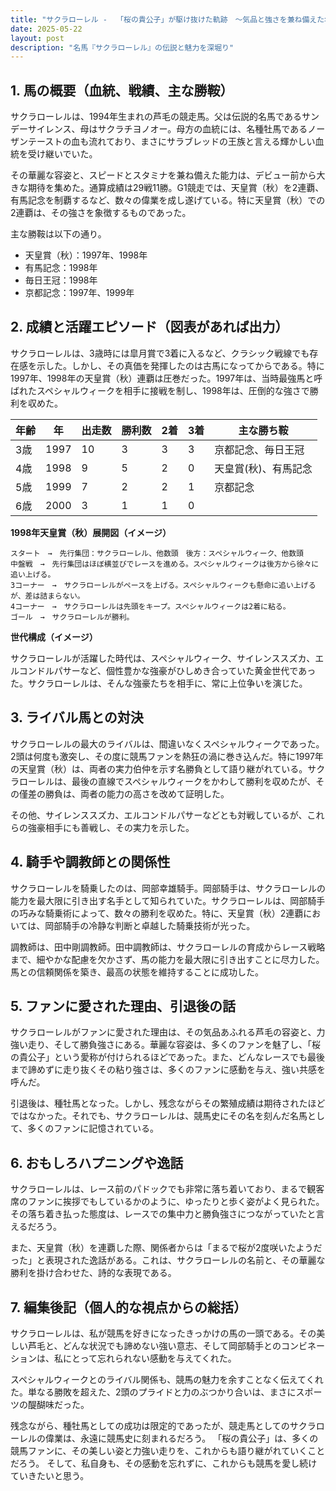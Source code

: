 ```yaml
---
title: "サクラローレル -  「桜の貴公子」が駆け抜けた軌跡　～気品と強さを兼ね備えた名馬～"
date: 2025-05-22
layout: post
description: "名馬『サクラローレル』の伝説と魅力を深堀り"
---
```


## 1. 馬の概要（血統、戦績、主な勝鞍）

サクラローレルは、1994年生まれの芦毛の競走馬。父は伝説的名馬であるサンデーサイレンス、母はサクラチヨノオー。母方の血統には、名種牡馬であるノーザンテーストの血も流れており、まさにサラブレッドの王族と言える輝かしい血統を受け継いでいた。

その華麗な容姿と、スピードとスタミナを兼ね備えた能力は、デビュー前から大きな期待を集めた。通算成績は29戦11勝。G1競走では、天皇賞（秋）を2連覇、有馬記念を制覇するなど、数々の偉業を成し遂げている。特に天皇賞（秋）での2連覇は、その強さを象徴するものであった。

主な勝鞍は以下の通り。

* 天皇賞（秋）：1997年、1998年
* 有馬記念：1998年
* 毎日王冠：1998年
* 京都記念：1997年、1999年


## 2. 成績と活躍エピソード（図表があれば出力）

サクラローレルは、3歳時には皐月賞で3着に入るなど、クラシック戦線でも存在感を示した。しかし、その真価を発揮したのは古馬になってからである。特に1997年、1998年の天皇賞（秋）連覇は圧巻だった。1997年は、当時最強馬と呼ばれたスペシャルウィークを相手に接戦を制し、1998年は、圧倒的な強さで勝利を収めた。

| 年齢 | 年 | 出走数 | 勝利数 | 2着 | 3着 | 主な勝ち鞍 |
|---|---|---|---|---|---|---|
| 3歳 | 1997 | 10 | 3 | 3 | 3 | 京都記念、毎日王冠 |
| 4歳 | 1998 | 9 | 5 | 2 | 0 | 天皇賞(秋)、有馬記念 |
| 5歳 | 1999 | 7 | 2 | 2 | 1 | 京都記念 |
| 6歳 | 2000 | 3 | 1 | 1 | 0 |  |


**1998年天皇賞（秋）展開図（イメージ）**

```
スタート　→　先行集団：サクラローレル、他数頭　後方：スペシャルウィーク、他数頭
中盤戦　→　先行集団はほぼ横並びでレースを進める。スペシャルウィークは後方から徐々に追い上げる。
3コーナー　→　サクラローレルがペースを上げる。スペシャルウィークも懸命に追い上げるが、差は詰まらない。
4コーナー　→　サクラローレルは先頭をキープ。スペシャルウィークは2着に粘る。
ゴール　→　サクラローレルが勝利。
```


**世代構成（イメージ）**

サクラローレルが活躍した時代は、スペシャルウィーク、サイレンススズカ、エルコンドルパサーなど、個性豊かな強豪がひしめき合っていた黄金世代であった。サクラローレルは、そんな強豪たちを相手に、常に上位争いを演じた。


## 3. ライバル馬との対決

サクラローレルの最大のライバルは、間違いなくスペシャルウィークであった。2頭は何度も激突し、その度に競馬ファンを熱狂の渦に巻き込んだ。特に1997年の天皇賞（秋）は、両者の実力伯仲を示す名勝負として語り継がれている。サクラローレルは、最後の直線でスペシャルウィークをかわして勝利を収めたが、その僅差の勝負は、両者の能力の高さを改めて証明した。

その他、サイレンススズカ、エルコンドルパサーなどとも対戦しているが、これらの強豪相手にも善戦し、その実力を示した。


## 4. 騎手や調教師との関係性

サクラローレルを騎乗したのは、岡部幸雄騎手。岡部騎手は、サクラローレルの能力を最大限に引き出す名手として知られていた。サクラローレルは、岡部騎手の巧みな騎乗術によって、数々の勝利を収めた。特に、天皇賞（秋）2連覇においては、岡部騎手の冷静な判断と卓越した騎乗技術が光った。

調教師は、田中剛調教師。田中調教師は、サクラローレルの育成からレース戦略まで、細やかな配慮を欠かさず、馬の能力を最大限に引き出すことに尽力した。馬との信頼関係を築き、最高の状態を維持することに成功した。


## 5. ファンに愛された理由、引退後の話

サクラローレルがファンに愛された理由は、その気品あふれる芦毛の容姿と、力強い走り、そして勝負強さにある。華麗な容姿は、多くのファンを魅了し、「桜の貴公子」という愛称が付けられるほどであった。また、どんなレースでも最後まで諦めずに走り抜くその粘り強さは、多くのファンに感動を与え、強い共感を呼んだ。

引退後は、種牡馬となった。しかし、残念ながらその繁殖成績は期待されたほどではなかった。それでも、サクラローレルは、競馬史にその名を刻んだ名馬として、多くのファンに記憶されている。


## 6. おもしろハプニングや逸話

サクラローレルは、レース前のパドックでも非常に落ち着いており、まるで観客席のファンに挨拶でもしているかのように、ゆったりと歩く姿がよく見られた。その落ち着き払った態度は、レースでの集中力と勝負強さにつながっていたと言えるだろう。

また、天皇賞（秋）を連覇した際、関係者からは「まるで桜が2度咲いたようだった」と表現された逸話がある。これは、サクラローレルの名前と、その華麗な勝利を掛け合わせた、詩的な表現である。


## 7. 編集後記（個人的な視点からの総括）

サクラローレルは、私が競馬を好きになったきっかけの馬の一頭である。その美しい芦毛と、どんな状況でも諦めない強い意志、そして岡部騎手とのコンビネーションは、私にとって忘れられない感動を与えてくれた。

スペシャルウィークとのライバル関係も、競馬の魅力を余すことなく伝えてくれた。単なる勝敗を超えた、2頭のプライドと力のぶつかり合いは、まさにスポーツの醍醐味だった。

残念ながら、種牡馬としての成功は限定的であったが、競走馬としてのサクラローレルの偉業は、永遠に競馬史に刻まれるだろう。  「桜の貴公子」は、多くの競馬ファンに、その美しい姿と力強い走りを、これからも語り継がれていくことだろう。  そして、私自身も、その感動を忘れずに、これからも競馬を愛し続けていきたいと思う。
